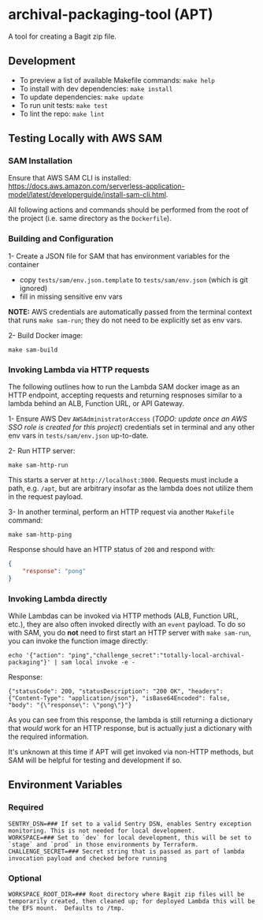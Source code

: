 # archival-packaging-tool (APT)

A tool for creating a Bagit zip file.

## Development

- To preview a list of available Makefile commands: `make help`
- To install with dev dependencies: `make install`
- To update dependencies: `make update`
- To run unit tests: `make test`
- To lint the repo: `make lint`

## Testing Locally with AWS SAM

### SAM Installation

Ensure that AWS SAM CLI is installed: https://docs.aws.amazon.com/serverless-application-model/latest/developerguide/install-sam-cli.html.

All following actions and commands should be performed from the root of the project (i.e. same directory as the `Dockerfile`).

### Building and Configuration

1- Create a JSON file for SAM that has environment variables for the container 

- copy `tests/sam/env.json.template` to `tests/sam/env.json` (which is git ignored)
- fill in missing sensitive env vars

**NOTE:** AWS credentials are automatically passed from the terminal context that runs `make sam-run`; they do not need to be explicitly set as env vars.

2- Build Docker image:
```shell
make sam-build
```

### Invoking Lambda via HTTP requests

The following outlines how to run the Lambda SAM docker image as an HTTP endpoint, accepting requests and returning respnoses similar to a lambda behind an ALB, Function URL, or API Gateway.

1- Ensure AWS Dev `AWSAdministratorAccess` (_TODO: update once an AWS SSO role is created for this project_) credentials set in terminal and any other env vars in `tests/sam/env.json` up-to-date.
 
2- Run HTTP server:
```shell
make sam-http-run
```

This starts a server at `http://localhost:3000`.  Requests must include a path, e.g. `/apt`, but are arbitrary insofar as the lambda does not utilize them in the request payload. 

3- In another terminal, perform an HTTP request via another `Makefile` command:
```shell
make sam-http-ping
```

Response should have an HTTP status of `200` and respond with:
```json
{
    "response": "pong"
}
```

### Invoking Lambda directly

While Lambdas can be invoked via HTTP methods (ALB, Function URL, etc.), they are also often invoked directly with an `event` payload.  To do so with SAM, you do **not** need to first start an HTTP server with `make sam-run`, you can invoke the function image directly:

```shell
echo '{"action": "ping","challenge_secret":"totally-local-archival-packaging"}' | sam local invoke -e -
```

Response:
```text
{"statusCode": 200, "statusDescription": "200 OK", "headers": {"Content-Type": "application/json"}, "isBase64Encoded": false, "body": "{\"response\": \"pong\"}"}
```

As you can see from this response, the lambda is still returning a dictionary that _would_ work for an HTTP response, but is actually just a dictionary with the required information.

It's unknown at this time if APT will get invoked via non-HTTP methods, but SAM will be helpful for testing and development if so.


## Environment Variables

### Required

```shell
SENTRY_DSN=### If set to a valid Sentry DSN, enables Sentry exception monitoring. This is not needed for local development.
WORKSPACE=### Set to `dev` for local development, this will be set to `stage` and `prod` in those environments by Terraform.
CHALLENGE_SECRET=### Secret string that is passed as part of lambda invocation payload and checked before running
```

### Optional

```shell
WORKSPACE_ROOT_DIR=### Root directory where Bagit zip files will be temporarily created, then cleaned up; for deployed Lambda this will be the EFS mount.  Defaults to /tmp.
```
